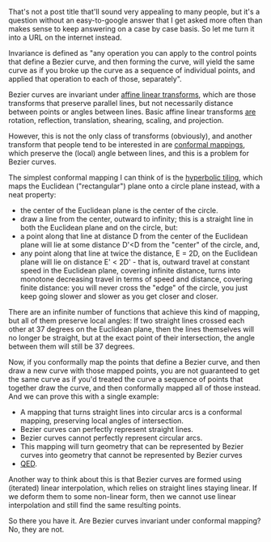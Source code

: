 That's not a post title that'll sound very appealing to many people, but it's a question without an easy-to-google answer that I get asked more often than makes sense to keep answering on a case by case basis. So let me turn it into a URL on the internet instead.

Invariance is defined as "any operation you can apply to the control points that define a Bezier curve, and then forming the curve, will yield the same curve as if you broke up the curve as a  sequence of individual points, and applied that operation to each of those, separately".

Bezier curves are invariant under [affine linear transforms](https://en.wikipedia.org/wiki/Affine_transformation), which are those transforms that preserve parallel lines, but not necessarily distance between points or angles between lines. Basic affine linear transforms [are](https://en.wikipedia.org/wiki/Linear_map#Examples_of_linear_transformation_matrices) rotation, reflection, translation, shearing, scaling, and projection.

However, this is not the only class of transforms (obviously), and another transform that people tend to be interested in are [conformal mappings](https://en.wikipedia.org/wiki/Conformal_map), which preserve the (local) angle between lines, and this is a problem for Bezier curves.

The simplest conformal mapping I can think of is the [hyperbolic tiling](https://en.wikipedia.org/wiki/Uniform_tilings_in_hyperbolic_plane), which maps the Euclidean ("rectangular") plane onto a circle plane instead, with a neat property:

- the center of the Euclidean plane is the center of the circle.
- draw a line from the center, outward to infinity; this is a straight line in both the Euclidean plane and on the circle, but:
- a point along that line at distance D from the center of the Euclidean plane will lie at some distance D'<D from the "center" of the circle, and,
- any point along that line at twice the distance, E = 2D, on the Euclidean plane will lie on distance E' < 2D' - that is, outward travel at constant speed in the Euclidean plane, covering infinite distance, turns into monotone decreasing travel in terms of speed and distance, covering finite distance: you will never cross the "edge" of the circle, you just keep going slower and slower as you get closer and closer.

There are an infinite number of functions that achieve this kind of mapping, but all of them preserve local angles: If two straight lines crossed each other at 37 degrees on the Euclidean plane, then the lines themselves will no longer be straight, but at the exact point of their intersection, the angle between them will still be 37 degrees.

Now, if you conformally map  the points that define a Bezier curve, and then draw a new curve with those mapped points, you are not guaranteed to get the same curve as if you'd treated the curve a sequence of points that together draw the curve, and then conformally mapped all of those instead. And we can prove this with a single example:

- A mapping that turns straight lines into circular arcs is a conformal mapping, preserving local angles of intersection.
- Bezier curves can perfectly represent straight lines.
- Bezier curves cannot perfectly represent circular arcs.
- This mapping will turn geometry that can be represented by Bezier curves into geometry that cannot be represented by Bezier curves
- [QED](https://en.wikipedia.org/wiki/Q.E.D.).

Another way to think about this is that Bezier curves are formed using (iterated) linear interpolation, which relies on straight lines staying linear. If we deform them to some non-linear form, then we cannot use linear interpolation and still find the same resulting points.

So there you have it. Are Bezier curves invariant under conformal mapping? No, they are not.